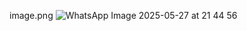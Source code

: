 image.png
![WhatsApp Image 2025-05-27 at 21 44 56](https://github.com/user-attachments/assets/58cdc8cd-104f-4a58-9360-0ca570d65741)
